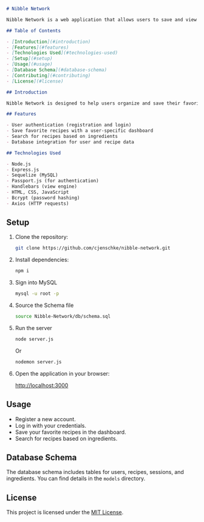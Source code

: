 ```markdown
# Nibble Network

Nibble Network is a web application that allows users to save and view their favorite recipes.

## Table of Contents

- [Introduction](#introduction)
- [Features](#features)
- [Technologies Used](#technologies-used)
- [Setup](#setup)
- [Usage](#usage)
- [Database Schema](#database-schema)
- [Contributing](#contributing)
- [License](#license)

## Introduction

Nibble Network is designed to help users organize and save their favorite recipes. The application provides a user-friendly interface for registration, login, and recipe management.

## Features

- User authentication (registration and login)
- Save favorite recipes with a user-specific dashboard
- Search for recipes based on ingredients
- Database integration for user and recipe data

## Technologies Used

- Node.js
- Express.js
- Sequelize (MySQL)
- Passport.js (for authentication)
- Handlebars (view engine)
- HTML, CSS, JavaScript
- Bcrypt (password hashing)
- Axios (HTTP requests)

```
## Setup

1. Clone the repository:

   ```bash
   git clone https://github.com/cjenschke/nibble-network.git
   ```

2. Install dependencies:

   ```bash
   npm i
   ```

3. Sign into MySQL
   ```bash
   mysql -u root -p
   ```

4. Source the Schema file
   ```bash
   source Nibble-Network/db/schema.sql
   ```

5. Run the server
   ```bash
   node server.js
   ```
   Or
   ```bash
   nodemon server.js
   ```

5. Open the application in your browser:

   [http://localhost:3000](http://localhost:3000)

## Usage

- Register a new account.
- Log in with your credentials.
- Save your favorite recipes in the dashboard.
- Search for recipes based on ingredients.

## Database Schema

The database schema includes tables for users, recipes, sessions, and ingredients. You can find details in the `models` directory.



## License

This project is licensed under the [MIT License](LICENSE).

